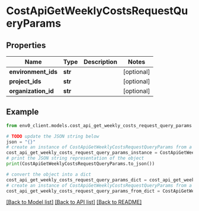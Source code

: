 # CostApiGetWeeklyCostsRequestQueryParams


## Properties

Name | Type | Description | Notes
------------ | ------------- | ------------- | -------------
**environment_ids** | **str** |  | [optional] 
**project_ids** | **str** |  | [optional] 
**organization_id** | **str** |  | [optional] 

## Example

```python
from env0_client.models.cost_api_get_weekly_costs_request_query_params import CostApiGetWeeklyCostsRequestQueryParams

# TODO update the JSON string below
json = "{}"
# create an instance of CostApiGetWeeklyCostsRequestQueryParams from a JSON string
cost_api_get_weekly_costs_request_query_params_instance = CostApiGetWeeklyCostsRequestQueryParams.from_json(json)
# print the JSON string representation of the object
print(CostApiGetWeeklyCostsRequestQueryParams.to_json())

# convert the object into a dict
cost_api_get_weekly_costs_request_query_params_dict = cost_api_get_weekly_costs_request_query_params_instance.to_dict()
# create an instance of CostApiGetWeeklyCostsRequestQueryParams from a dict
cost_api_get_weekly_costs_request_query_params_from_dict = CostApiGetWeeklyCostsRequestQueryParams.from_dict(cost_api_get_weekly_costs_request_query_params_dict)
```
[[Back to Model list]](../README.md#documentation-for-models) [[Back to API list]](../README.md#documentation-for-api-endpoints) [[Back to README]](../README.md)



